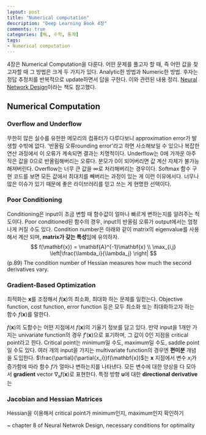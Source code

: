 ```yaml
---
layout: post
title: "Numerical computation"
description: "Deep Learning Book 4장"
comments: true
categories: [ML, 수학, 통계]
tags:
- Numerical computation
---
```




4장은 Numerical Computation을 다룬다. 어떤 문제를 풀고자 할 때, 즉 어떤 값을 찾고자할 때 그 방법은 크게 두 가지가 있다. Analytic한 방법과 Numeric한 방법. 후자는 정답 추정치를 반복적으로 update하면서 답을 구한다. 이와 관련된 내용 정리. [Neural Network Design](http://hagan.okstate.edu/NNDesign.pdf)이라는 책도 참고했다. 



## Numerical Computation

### Overflow and Underflow

무한히 많은 실수를 유한한 메모리의 컴퓨터가 다루다보니 approximation error가 발생할 수밖에 없다. '반올림 오류rounding error'라고 하면 사소해보일 수 있으나 복잡한 연산 과정에서 이 오류가 계속되면 결과는 치명적이다. Underflow는 0에 가까운 아주 작은 값을 0으로 반올림해버리는 오류다. 분모가 0이 되어버리면 값 계산 자체가 불가능해져버린다. Overflow는 너무 큰 값을 $\infty​$로 처리해버리는 경우이다. Softmax 함수 구현 코드를 보면 모든 값에서 최대치를  빼버리는 과정이 있는 게 이런 이유에서다. 너무나 많은 이슈가 있기 때문에 좋은 라이브러리를 믿고 쓰는 게 현명한 선택이다. 

### Poor Conditioning

Conditioning은 input이 조금 변할 때 함수값이 얼마나 빠르게 변하는지를 알려주는 척도이다. Poor conditioned된 함수의 경우, input의 반올림 오류가 output에서는 엄청나게 커질 수도 있다. Condition number은 아래와 같이 matrix의 eigenvalue를 사용해서 계산 되며, **matrix가 갖는 특성**임에 유의하자.
$$
f(\mathbf{x}) = \mathbf{A}^{-1}\mathbf{x} \\
\max_{i,j} \left|\frac{\lambda_i}{\lambda_j} \right|
$$
(p.89) The condition number of Hessian measures how much the second derivatives vary.

### Gradient-Based Optimization

최적화는 $\mathbf{x}$를 조정해서 $f(\mathbf{x})$의 최소화, 최대화 하는 문제를 일컫는다. Objective function, cost function, error function 등은 모두 최소화 또는 최대화하고자 하는 함수 $f(\mathbf{x})$를 말한다. 

$f(\mathbf{x})$의 도함수는 어떤 지점에서 $f(\mathbf{x})$의 기울기 정보를 담고 있다. 만약 input을 1개만 가지는 univariate function의 경우 $f'(\mathbf{x})$으로 표기하며, 그 값이 0인 지점을 critical point라고 한다. Critical point는 minimum일 수도, maximum일 수도, saddle point일 수도 있다. 여러 개의 input을 가지는 multivariate function의 경우엔 **편미분** 개념을 도입한다. $\frac{\partial}{\partial{x_i}}f(\mathbf{x})$는 $\mathbf{x}$ 지점에서 변수 $x_i$가 증가함에 따라 함수 $f$가 얼마나 변하는지를 나타낸다. 모든 변수에 대한 양상을 다 모아서 **gradient** vector $\nabla_{x}f(\mathbf{x})$로 표현한다. 특정 방향 $\mathbf{u}$에 대한 **directional derivative**는 

###  Jacobian and Hessian Matrices

Hessian을 이용해서 critical point가 minimum인지, maximum인지 확인하기

~ chapter 8 of Neural Netwrok Design, necessary conditions for optimality